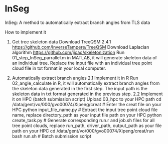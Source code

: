 # InSeg

InSeg: A method to automatically extract branch angles from TLS data

How to implement it

1. Get tree skeleton data
Download TreeQSM 2.4.1  https://github.com/InverseTampere/TreeQSM
Download Laplacian algorithm  https://github.com/jjcao/skeletonization
Run 01_step_InSeg_parrallel.m in MATLAB, it will generate skeleton data of an individual tree. 
Replace the input file with an individual tree point cloud file in txt format in your local computer.

2. Automatically extract branch angles
   2.1 Implement it in R
   Run 02_angle_calculate in R, it will automatically extract branch angles from the skeleton data generated in the first step. The input path is the skeleton data in txt format generated in the previous step.
  2.2 Implement it on HPC (batch submission script)
   Upload 03_hpc to your HPC path
   cd /data/gent/vo/000/gvo00074/Xipeng/creat # Enter the creat file on your HPC
   python input_file_name.py # Extract the input tree point cloud file name, replace directory_path as your input file path on your HPC
   python create_task.py # Generate corresponding run.r and job.sh files for all tree point clouds, replace run_path, driver_path, output_path as your file path on your HPC
   cd /data/gent/vo/000/gvo00074/Xipeng/creat/run
   bash run.sh # Batch submission script
